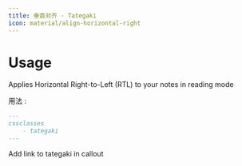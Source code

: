```yaml
---
title: 垂直对齐 - Tategaki
icon: material/align-horizontal-right
---
```


# Usage

Applies Horizontal Right-to-Left (RTL) to your notes in reading mode

用法 :

```md
---
cssclasses
    - tategaki
---
```

Add link to tategaki in callout

